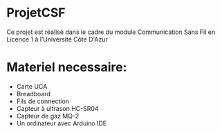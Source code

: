 # ProjetCSF
Ce projet est réalisé dans le cadre du module Communication Sans Fil en Licence 1 à l’Université Côte D'Azur


# Materiel necessaire:
- Carte UCA
- Breadboard
- Fils de connection
- Capteur à ultrason HC-SR04
- Capteur de gaz MQ-2
- Un ordinateur avec Arduino IDE
